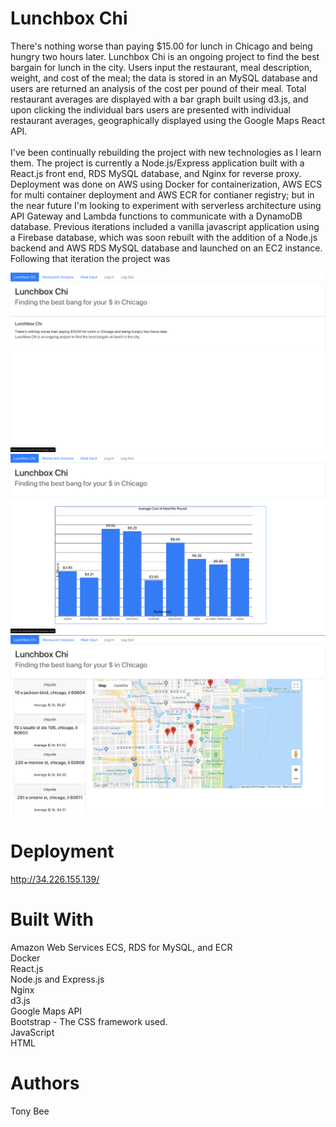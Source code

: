# Lunchbox Chi
There's nothing worse than paying $15.00 for lunch in Chicago and being hungry two hours later. Lunchbox Chi is an ongoing project to find the best bargain for lunch in the city. Users input the restaurant, meal description, weight, and cost of the meal; the data is stored in an MySQL database and users are returned an analysis of the cost per pound of their meal. Total restaurant averages are displayed with a bar graph built using d3.js, and upon clicking the individual bars users are presented with individual restaurant averages, geographically displayed using the Google Maps React API. <br/>
<br/>
I've been continually rebuilding the project with new technologies as I learn them. The project is currently a Node.js/Express application built with a React.js front end, RDS MySQL database, and Nginx for reverse proxy. Deployment was done on AWS using Docker for containerization, AWS ECS for multi container deployment and AWS ECR for contianer registry; but in the near future I'm looking to experiment with serverless architecture using API Gateway and Lambda functions to communicate with a DynamoDB database. Previous iterations included a vanilla javascript application using a Firebase database, which was soon rebuilt with the addition of a Node.js backend and AWS RDS MySQL database and launched on an EC2 instance. Following that iteration the project was 

![Lunchbox Chi1](public/assets/images/lunchbox_chi1.png)
![Lunchbox Chi2](public/assets/images/lunchbox_chi2.png)
![Lunchbox Chi3](public/assets/images/lunchbox_chi3.png)


# Deployment
http://34.226.155.139/

# Built With
Amazon Web Services ECS, RDS for MySQL, and ECR <br/>
Docker <br/>
React.js<br/>
Node.js and Express.js <br/>
Nginx <br/>
d3.js <br/>
Google Maps API <br/>
Bootstrap - The CSS framework used. <br/>
JavaScript <br/>
HTML <br/>

# Authors
Tony Bee
